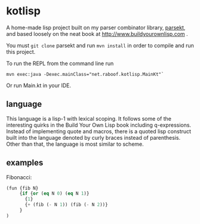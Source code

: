 kotlisp
=======

A home-made lisp project built on my parser combinator library,
[parsekt](https://github.com/absurdhero/parsekt),
and based loosely on the neat book at http://www.buildyourownlisp.com .

You must `git clone` parsekt and run `mvn install` in order to
compile and run this project.

To run the REPL from the command line run

    mvn exec:java -Dexec.mainClass="net.raboof.kotlisp.MainKt"`

Or run Main.kt in your IDE.


language
--------

This language is a lisp-1 with lexical scoping. It follows some of the
interesting quirks in the Build Your Own Lisp book including q-expressions.
Instead of implementing quote and macros, there is a quoted lisp construct
built into the language denoted by curly braces instead of parenthesis.
Other than that, the language is most similar to scheme.

examples
--------

Fibonacci:

```lisp
(fun {fib N}
     {if {or (eq N 0) (eq N 1)}
       {1}
       {+ (fib (- N 1)) (fib (- N 2))}
     }
)
```

